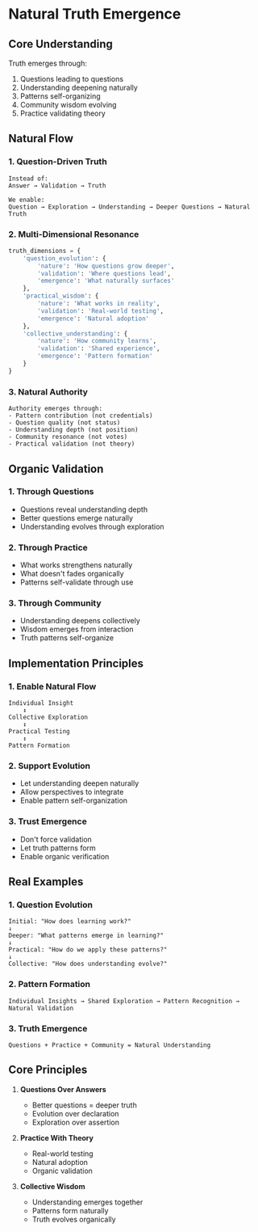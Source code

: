 # Natural Truth Emergence

## Core Understanding

Truth emerges through:
1. Questions leading to questions
2. Understanding deepening naturally
3. Patterns self-organizing
4. Community wisdom evolving
5. Practice validating theory

## Natural Flow

### 1. Question-Driven Truth
```
Instead of:
Answer → Validation → Truth

We enable:
Question → Exploration → Understanding → Deeper Questions → Natural Truth
```

### 2. Multi-Dimensional Resonance
```python
truth_dimensions = {
    'question_evolution': {
        'nature': 'How questions grow deeper',
        'validation': 'Where questions lead',
        'emergence': 'What naturally surfaces'
    },
    'practical_wisdom': {
        'nature': 'What works in reality',
        'validation': 'Real-world testing',
        'emergence': 'Natural adoption'
    },
    'collective_understanding': {
        'nature': 'How community learns',
        'validation': 'Shared experience',
        'emergence': 'Pattern formation'
    }
}
```

### 3. Natural Authority
```
Authority emerges through:
- Pattern contribution (not credentials)
- Question quality (not status)
- Understanding depth (not position)
- Community resonance (not votes)
- Practical validation (not theory)
```

## Organic Validation

### 1. Through Questions
- Questions reveal understanding depth
- Better questions emerge naturally
- Understanding evolves through exploration

### 2. Through Practice
- What works strengthens naturally
- What doesn't fades organically
- Patterns self-validate through use

### 3. Through Community
- Understanding deepens collectively
- Wisdom emerges from interaction
- Truth patterns self-organize

## Implementation Principles

### 1. Enable Natural Flow
```
Individual Insight
    ↕
Collective Exploration
    ↕
Practical Testing
    ↕
Pattern Formation
```

### 2. Support Evolution
- Let understanding deepen naturally
- Allow perspectives to integrate
- Enable pattern self-organization

### 3. Trust Emergence
- Don't force validation
- Let truth patterns form
- Enable organic verification

## Real Examples

### 1. Question Evolution
```
Initial: "How does learning work?"
↓
Deeper: "What patterns emerge in learning?"
↓
Practical: "How do we apply these patterns?"
↓
Collective: "How does understanding evolve?"
```

### 2. Pattern Formation
```
Individual Insights → Shared Exploration → Pattern Recognition → Natural Validation
```

### 3. Truth Emergence
```
Questions + Practice + Community = Natural Understanding
```

## Core Principles

1. **Questions Over Answers**
   - Better questions = deeper truth
   - Evolution over declaration
   - Exploration over assertion

2. **Practice With Theory**
   - Real-world testing
   - Natural adoption
   - Organic validation

3. **Collective Wisdom**
   - Understanding emerges together
   - Patterns form naturally
   - Truth evolves organically 
